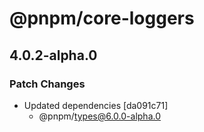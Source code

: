 # @pnpm/core-loggers

## 4.0.2-alpha.0
### Patch Changes

- Updated dependencies [da091c71]
  - @pnpm/types@6.0.0-alpha.0
